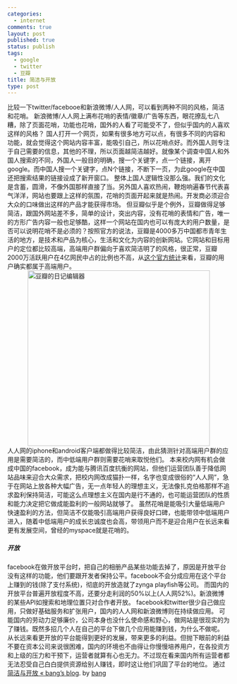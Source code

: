 ```yaml
--- 
categories: 
  - internet
comments: true
layout: post
published: true
status: publish
tags: 
  - google
  - twitter
  - 豆瓣
title: 简洁与开放
type: post
---
```

比较一下twitter/facebooe和新浪微博/人人网，可以看到两种不同的风格，简洁和花哨。  新浪微博/人人网上满布花哨的表情/徽章/广告等东西，眼花撩乱七八糟，除了页面花哨，功能也花哨，国外的人看了可能受不了，但似乎国内的人喜欢这样的风格？  国人打开一个网页，如果有很多地方可以点，有很多不同的内容和功能，就会觉得这个网站内容丰富，能吸引自己，所以花哨点好。而外国人则专注于自己需要的信息，其他的不理，所以页面越简洁越好。就像某个调查中国人和外国人搜索的不同，外国人一般目的明确，搜一个关键字，点一个链接，离开google。而中国人搜一个关键字，点N个链接，不断下一页，为此google在中国还把搜索结果的链接设成了新开窗口。 <!--more-->    整体上国人逻辑性没那么强。我们的文化是含蓄，圆滑，不像外国那样直接了当。另外国人喜欢热闹，鞭炮响遍春节代表喜气洋洋，网站也要跟上这样的氛围，花哨的页面开起来就是热闹。开发商必须迎合大众的口味做出这样的产品才能获得市场。  但豆瓣似乎是个例外，豆瓣做得足够简洁，跟国外网站差不多，简单的设计，突出内容，没有花哨的表情和广告，唯一的方形广告内容一般也足够酷，这样一个网站在国内也可以有庞大的用户数量，是否可以说明花哨不是必须的？按照官方的说法，豆瓣是4000多万中国都市青年生活的地方，是技术和产品为核心，生活和文化为内容的创新网站。它网站和目标用户的定位都比较高端，高端用户群偏向于喜欢简洁明了的风格，很正常，豆瓣2000万活跃用户在4亿网民中占的比例也不高，从<a href="http://wenku.baidu.com/view/62e7cc3610661ed9ad51f3cf.html">这个官方统计</a>来看，豆瓣的用户确实都属于高端用户。  <img style="display: block; float: none; margin-left: auto; margin-right: auto" title="豆瓣的日记编辑器" alt="豆瓣的日记编辑器" src="http://www.webpagescreenshot.info/img/226893-212201153402pm.png" width="413" height="397">  人人网的iphone和android客户端都做得比较简洁，由此猜测针对高端用户群的应用是需要简洁的，而中低端用户群则需要花哨来取悦他们。  本来校内网有机会做成中国的facebook，成为能与腾讯百度抗衡的网站，但他们运营团队善于降低网站品味来迎合大众需求，把校内网改成猫扑一样，名字也变成很俗的“人人网”，急于在网站上放各种大幅广告，无一点年轻人的理想主义，无法像扎克伯格那样不追求盈利保持简洁，可能这么点理想主义在国内是行不通的，也可能运营团队的性质和能力决定把它做成能盈利的一般网站就够了。  虽然花哨是能吸引大量低端用户快速盈利的方法，但简洁不仅能吸引高端用户获得良好口碑，也能带领中低端用户进入，随着中低端用户的成长忠诚度也会高，带领用户而不是迎合用户在长远来看更有发展空间，曾经的myspace就是花哨的。  <h5>开放</h5>  facebook在做开放平台时，把自己的相册产品某些功能去掉了，原因是开放平台没有这样的功能，他们要跟开发者保持公平。facebook不会分成应用在这个平台上赚到的钱(除了支付系统)，彻底的开放造就了zynga playfish等公司。  而国内的开放平台普遍开放程度不高，还要分走利润的50%以上(人人网52%)。新浪微博的某些API如搜索和地理位置只对合作者开放。  facebook和twitter很少自己做应用，只做好基础服务和扩张用户，国内的人人网和新浪微博则在持续做应用。 可能国内的劳动力足够廉价，公司本身也没什么使命感和野心，做网站是很现实的为了赚钱。既然多招几个人在自己的平台下做几个应用能赚到钱，为什么不做呢。  从长远来看更开放的平台能得到更好的发展，带来更多的利益。但抛下眼前的利益不要在资本公司来说很困难，国内的环境也不由得让你慢慢培养用户，在各投资方和上级的压力和干预下，运营者就算有心也无力。不过现在看来国内所有运营者都无法忍受自己白白提供资源给别人赚钱，即时这让他们巩固了平台的地位。  通过<a href="http://blog.webang.net/internet/1598/">简洁与开放 « bang’s blog</a>. by <a href="http://blog.webang.net/">bang</a>
